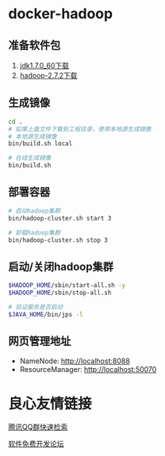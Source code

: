 # docker-hadoop

## 准备软件包
1. [jdk1.7.0_60下载](http://u.720life.cn/g/91c0921eef61dd6be4a6bbe4a298a51e01aa854127de490c9b42a9b4ffb0a36dd82c1b3bdf013e927e58c3d3463dcd4e040d3d5fcb2e9392cb976287422cdebb) 
2. [hadoop-2.7.2下载](http://u.720life.cn/g/53129a24016149f29552d9e08488adb8dd71f6888b48c7d7ca8fa5e7ab5d4f6565fc3a3f31a237c4ffffd26058bc0660c4e4cf5fd77ef49978646f2256f179e3901263bdb7464831b103b622dac034ca) 


## 生成镜像
```sh
cd .
# 如果上面文件下载到工程目录，使用本地源生成镜像
# 本地源生成镜像
bin/build.sh local

# 在线生成镜像
bin/build.sh
```

## 部署容器
```sh
# 启动hadoop集群
bin/hadoop-cluster.sh start 3

# 卸载hadoop集群
bin/hadoop-cluster.sh stop 3
```

## 启动/关闭hadoop集群
```sh
$HADOOP_HOME/sbin/start-all.sh -y
$HADOOP_HOME/sbin/stop-all.sh

# 验证服务是否启动
$JAVA_HOME/bin/jps -l
```

## 网页管理地址
+ NameNode: [http://localhost:8088](http://u.720life.cn/g/e71094f6077cb9592da5b56893f0ad14f329ad135f5cccc4fbc590950bd80b37) 
+ ResourceManager: [http://localhost:50070](http://u.720life.cn/g/e71094f6077cb9592da5b56893f0ad144e2418ce71d68866c3276cce634bdc6d) 



 # 良心友情链接

[腾讯QQ群快速检索](http://u.720life.cn/s/8cf73f7c)

[软件免费开发论坛](http://u.720life.cn/s/bbb01dc0)